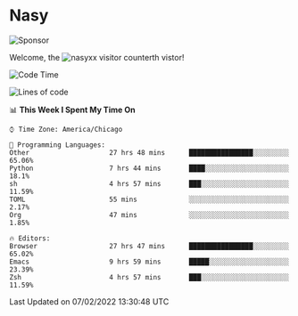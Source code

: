 # Nasy

<!--
<p align="center">
<img height="200" src="https://github-readme-stats.vercel.app/api?username=nasyxx&count_private=true&show_icons=true&theme=dracula&include_all_commits=true"/>
<img height="200" src="https://github-readme-stats.vercel.app/api/top-langs/?username=nasyxx&theme=dracula&hide=html,jupyter+notebook&count_private=true&show_icons=true"/>
</p>

  
----------------
-->

![Sponsor](https://img.shields.io/static/v1.svg?label=Sponsor&message=%E2%9D%A4&logo=GitHub&style=flat&color=pink)
 
Welcome, the ![nasyxx visitor counter](https://count.getloli.com/get/@nasyxx?theme=rule34)th vistor!
 
<!--START_SECTION:waka-->
![Code Time](http://img.shields.io/badge/Code%20Time-1%2C865%20hrs%2018%20mins-blue)

![Lines of code](https://img.shields.io/badge/From%20Hello%20World%20I%27ve%20Written-5%20Million%20lines%20of%20code-blue)

📊 **This Week I Spent My Time On** 

```text
⌚︎ Time Zone: America/Chicago

💬 Programming Languages: 
Other                    27 hrs 48 mins      ████████████████░░░░░░░░░   65.06% 
Python                   7 hrs 44 mins       ████░░░░░░░░░░░░░░░░░░░░░   18.1% 
sh                       4 hrs 57 mins       ███░░░░░░░░░░░░░░░░░░░░░░   11.59% 
TOML                     55 mins             ░░░░░░░░░░░░░░░░░░░░░░░░░   2.17% 
Org                      47 mins             ░░░░░░░░░░░░░░░░░░░░░░░░░   1.85%

🔥 Editors: 
Browser                  27 hrs 47 mins      ████████████████░░░░░░░░░   65.02% 
Emacs                    9 hrs 59 mins       █████░░░░░░░░░░░░░░░░░░░░   23.39% 
Zsh                      4 hrs 57 mins       ███░░░░░░░░░░░░░░░░░░░░░░   11.59%

```


 Last Updated on 07/02/2022 13:30:48 UTC
<!--END_SECTION:waka-->

<!-- ![visitors](https://visitor-badge.laobi.icu/badge?page_id=nasyxx.nasyxx) -->
